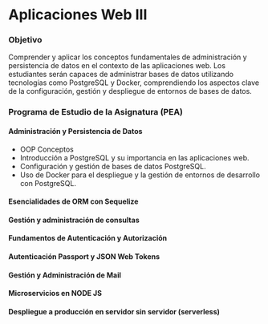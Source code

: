 # Aplicaciones Web III

### Objetivo
Comprender y aplicar los conceptos fundamentales de administración y persistencia de datos en el contexto de las aplicaciones web. Los estudiantes serán capaces de administrar bases de datos utilizando tecnologías como PostgreSQL y Docker, comprendiendo los aspectos clave de la configuración, gestión y despliegue de entornos de bases de datos.

### Programa de Estudio de la Asignatura (PEA)

#### Administración y Persistencia de Datos
+ OOP Conceptos
+ Introducción a PostgreSQL y su importancia en las aplicaciones web.
+ Configuración y gestión de bases de datos PostgreSQL.
+ Uso de Docker para el despliegue y la gestión de entornos de desarrollo con PostgreSQL.

#### Esencialidades de ORM con Sequelize

#### Gestión y administración de consultas
#### Fundamentos de Autenticación y Autorización
#### Autenticación Passport y JSON Web Tokens
#### Gestión y Administración de Mail
#### Microservicios en NODE JS
#### Despliegue a producción en servidor sin servidor (serverless)

